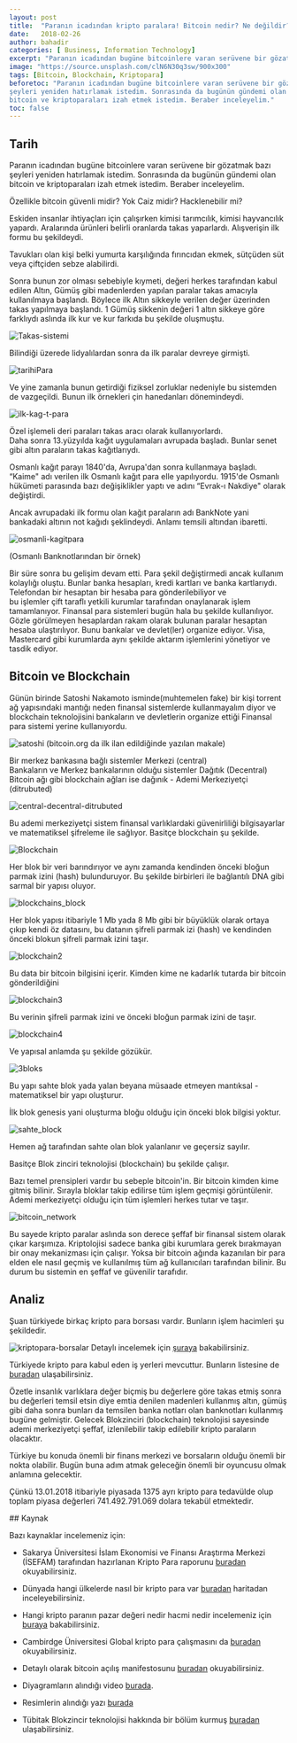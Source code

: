 ```yaml
---
layout: post
title:  "Paranın icadından kripto paralara! Bitcoin nedir? Ne değildir?"
date:   2018-02-26
author: bahadir
categories: [ Business, Information Technology]
excerpt: "Paranın icadından bugüne bitcoinlere varan serüvene bir gözatmak..."
image: "https://source.unsplash.com/clN6N30q3sw/900x300" 
tags: [Bitcoin, Blockchain, Kriptopara]
beforetoc: "Paranın icadından bugüne bitcoinlere varan serüvene bir gözatmak bazı
şeyleri yeniden hatırlamak istedim. Sonrasında da bugünün gündemi olan
bitcoin ve kriptoparaları izah etmek istedim. Beraber inceleyelim."
toc: false
---
```


## Tarih

Paranın icadından bugüne bitcoinlere varan serüvene bir gözatmak bazı
şeyleri yeniden hatırlamak istedim. Sonrasında da bugünün gündemi olan
bitcoin ve kriptoparaları izah etmek istedim. Beraber inceleyelim.

Özellikle bitcoin güvenli midir? Yok Caiz midir? Hacklenebilir mi?

Eskiden insanlar ihtiyaçları için çalışırken kimisi tarımcılık, kimisi
hayvancılık yapardı. Aralarında ürünleri belirli oranlarda takas
yaparlardı. Alışverişin ilk formu bu şekildeydi.

Tavukları olan kişi belki yumurta karşılığında fırıncıdan ekmek,
sütçüden süt veya çiftçiden sebze alabilirdi.

Sonra bunun zor olması sebebiyle kıymeti, değeri herkes tarafından kabul
edilen Altın, Gümüş gibi madenlerden yapılan paralar takas amacıyla
kullanılmaya başlandı. Böylece ilk Altın sikkeyle verilen değer
üzerinden takas yapılmaya başlandı. 1 Gümüş sikkenin değeri 1 altın
sikkeye göre farklıydı aslında ilk kur ve kur farkıda bu şekilde
oluşmuştu.

![Takas-sistemi](Takas-sistemi.jpg)

Bilindiği üzerede lidyalılardan sonra da ilk paralar devreye girmişti.

![tarihiPara](tarihiPara.jpg)

Ve yine zamanla bunun getirdiği fiziksel zorluklar nedeniyle bu
sistemden de vazgeçildi. Bunun ilk örnekleri çin hanedanları
dönemindeydi.

![ilk-kag-t-para](ilk-kag-t-para.jpg)

Özel işlemeli deri paraları takas aracı olarak kullanıyorlardı.\
 Daha sonra 13.yüzyılda kağıt uygulamaları avrupada başladı. Bunlar
senet gibi altın paraların takas kağıtlarıydı.

Osmanlı kağıt parayı 1840'da, Avrupa'dan sonra kullanmaya başladı.
“Kaime" adı verilen ilk Osmanlı kağıt para elle yapılıyordu. 1915'de
Osmanlı hükümeti parasında bazı değişiklikler yaptı ve adını “Evrak-ı
Nakdiye" olarak değiştirdi.

Ancak avrupadaki ilk formu olan kağıt paraların adı BankNote yani
bankadaki altının not kağıdı şeklindeydi. Anlamı temsili altından
ibaretti.

![osmanli-kagitpara](osmanli-kagitpara.jpg)

(Osmanlı Banknotlarından bir örnek)

Bir süre sonra bu gelişim devam etti. Para şekil değiştirmedi ancak
kullanım kolaylığı oluştu. Bunlar banka hesapları, kredi kartları ve
banka kartlarıydı. Telefondan bir hesaptan bir hesaba para
gönderilebiliyor ve\
 bu işlemler çift taraflı yetkili kurumlar tarafından onaylanarak işlem
tamamlanıyor. Finansal para sistemleri bugün hala bu şekilde
kullanılıyor. Gözle görülmeyen hesaplardan rakam olarak bulunan paralar
hesaptan hesaba ulaştırılıyor. Bunu bankalar ve devlet(ler) organize
ediyor. Visa, Mastercard gibi kurumlarda aynı şekilde aktarım
işlemlerini yönetiyor ve tasdik ediyor.

## Bitcoin ve Blockchain

Günün birinde Satoshi Nakamoto isminde(muhtemelen fake) bir kişi torrent
ağ yapısındaki mantığı neden finansal sistemlerde kullanmayalım diyor ve
blockchain teknolojisini bankaların ve devletlerin organize ettiği
Finansal para sistemi yerine kullanıyordu.

![satoshi](satoshi.png)
 (bitcoin.org da ilk ilan edildiğinde yazılan makale)

Bir merkez bankasına bağlı sistemler Merkezi (central)\
 Bankaların ve Merkez bankalarının olduğu sistemler Dağıtık (Decentral)\
 Bitcoin ağı gibi blockchain ağları ise dağınık - Ademi Merkeziyetçi
(ditrubuted)


![central-decentral-ditrubuted](central-decentral-ditrubuted.jpg)

Bu ademi merkeziyetçi sistem finansal varlıklardaki güvenirliliği
bilgisayarlar ve matematiksel şifreleme ile sağlıyor. Basitçe blockchain
şu şekilde.

![Blockchain](Blockchain.png)

Her blok bir veri barındırıyor ve aynı zamanda kendinden önceki bloğun
parmak izini (hash) bulunduruyor. Bu şekilde birbirleri ile bağlantılı
DNA gibi sarmal bir yapısı oluyor.

![blockchains\_block](blockchains_block.png)

Her blok yapısı itibariyle 1 Mb yada 8 Mb gibi bir büyüklük olarak
ortaya çıkıp kendi öz datasını, bu datanın şifreli parmak izi (hash) ve
kendinden önceki blokun şifreli parmak izini taşır.


![blockchain2](blockchain2.jpg)

Bu data bir bitcoin bilgisini içerir. Kimden kime ne kadarlık tutarda
bir bitcoin gönderildiğini

![blockchain3](blockchain3.jpg)

Bu verinin şifreli parmak izini ve önceki bloğun parmak izini de taşır.

![blockchain4](blockchain4.jpg)

Ve yapısal anlamda şu şekilde gözükür.

![3bloks](3bloks.jpg)

Bu yapı sahte blok yada yalan beyana müsaade etmeyen mantıksal -
matematiksel bir yapı oluşturur.

İlk blok genesis yani oluşturma bloğu olduğu için önceki blok bilgisi
yoktur.

![sahte\_block](sahte_block.jpg)

Hemen ağ tarafından sahte olan blok yalanlanır ve geçersiz sayılır.

Basitçe Blok zinciri teknolojisi (blockchain) bu şekilde çalışır.

Bazı temel prensipleri vardır bu sebeple bitcoin'in. Bir bitcoin kimden
kime gitmiş bilinir. Sırayla bloklar takip edilirse tüm işlem geçmişi
görüntülenir. Ademi merkeziyetçi olduğu için tüm işlemleri herkes tutar
ve taşır.

![bitcoin\_network](bitcoin_network.jpg)

Bu sayede kripto paralar aslında son derece şeffaf bir finansal sistem
olarak çıkar karşımıza. Kriptolojisi sadece banka gibi kurumlara gerek
bırakmayan bir onay mekanizması için çalışır. Yoksa bir bitcoin ağında
kazanılan bir para elden ele nasıl geçmiş ve kullanılmış tüm ağ
kullanıcıları tarafından bilinir. Bu durum bu sistemin en şeffaf ve
güvenilir tarafıdır.

## Analiz

Şuan türkiyede birkaç kripto para borsası vardır. Bunların işlem
hacimleri şu şekildedir.

![kriptopara-borsalar](./Paranın%20icadından%20Blockchain'e%20bir%20kripto%20para%20macerası_files/kriptopara-borsalar.png)
Detaylı incelemek için
[şuraya](https://webrazzi.com/2017/10/31/turkiyenin-kripto-para-borsalarinin-hacmi-ne-kadar/)
bakabilirsiniz.

Türkiyede kripto para kabul eden iş yerleri mevcuttur. Bunların
listesine de
[buradan](http://www.kriptopara.org/turkiyede-bitcoin-kabul-eden-yerlerin-listesi/)
ulaşabilirsiniz.

Özetle insanlık varlıklara değer biçmiş bu değerlere göre takas etmiş
sonra bu değerleri temsil etsin diye emtia denilen madenleri kullanmış
altın, gümüş gibi daha sonra bunları da temsilen banka notları olan
banknotları kullanmış bugüne gelmiştir. Gelecek Blokzinciri (blockchain)
teknolojisi sayesinde ademi merkeziyetçi şeffaf, izlenilebilir takip
edilebilir kripto paraların olacaktır.

Türkiye bu konuda önemli bir finans merkezi ve borsaların olduğu önemli
bir nokta olabilir. Bugün buna adım atmak geleceğin önemli bir oyuncusu
olmak anlamına gelecektir.

Çünkü 13.01.2018 itibariyle piyasada 1375 ayrı kripto para tedavülde
olup toplam piyasa değerleri 741.492.791.069 dolara tekabül etmektedir.

## Kaynak

Bazı kaynaklar incelemeniz için:

-   Sakarya Üniversitesi İslam Ekonomisi ve Finansı Araştırma Merkezi
    (İSEFAM) tarafından hazırlanan Kripto Para raporunu
    [buradan](http://www.isefam.sakarya.edu.tr/wp-content/uploads/2018/01/Kripto-Para-Birimleri-ve-f%C4%B1khi-A%C3%A7%C4%B1dan-De%C4%9Ferlendirilmesi_son.pdf)
    okuyabilirsiniz.

-   Dünyada hangi ülkelerde nasıl bir kripto para var
    [buradan](http://coinmap.org/) haritadan inceleyebilirsiniz.

-   Hangi kripto paranın pazar değeri nedir hacmi nedir incelemeniz için
    [buraya](https://coinmarketcap.com/) bakabilirsiniz.

-   Cambirdge Üniversitesi Global kripto para çalışmasını da
    [buradan](https://www.jbs.cam.ac.uk/fileadmin/user_upload/research/centres/alternative-finance/downloads/2017-global-cryptocurrency-benchmarking-study.pdf)
    okuyabilirsiniz.

-   Detaylı olarak bitcoin açılış manifestosunu
    [buradan](https://bitcoin.org/bitcoin.pdf) okuyabilirsiniz.

-   Diyagramların alındığı video
    [burada](https://www.youtube.com/watch?v=SSo_EIwHSd4&t=1s).

-   Resimlerin alındığı yazı
    [burada](http://www.kidsbank.com.tr/content20/Paranin-Hikayesi)

-   Tübitak Blokzincir teknolojisi hakkında bir bölüm kurmuş
    [buradan](http://blokzincir.tubitak.gov.tr/) ulaşabilirsiniz.